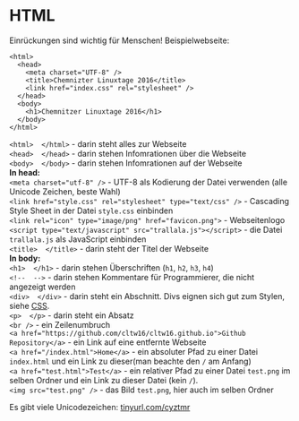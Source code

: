 HTML
====

Einrückungen sind wichtig für Menschen! Beispielwebseite:

    <html>
      <head>
        <meta charset="UTF-8" />
        <title>Chemnizter Linuxtage 2016</title>
        <link href="index.css" rel="stylesheet" />
      </head>
      <body>
        <h1>Chemnitzer Linuxtage 2016</h1>
      </body>
    </html>

`<html>  </html>` - darin steht alles zur Webseite  
`<head>  </head>` - darin stehen Infomrationen über die Webseite  
`<body>  </body>` - darin stehen Infomrationen auf der Webseite  
**In head:**  
`<meta charset="utf-8" />` - UTF-8 als Kodierung der Datei verwenden (alle Unicode Zeichen, beste Wahl)  
`<link href="style.css" rel="stylesheet" type="text/css" />` - Cascading Style Sheet in der Datei `style.css` einbinden  
`<link rel="icon" type="image/png" href="favicon.png">` - Webseitenlogo  
`<script type="text/javascript" src="trallala.js"></script>` - die Datei `trallala.js` als JavaScript einbinden  
`<title>  </title>` - darin steht der Titel der Webseite  
**In body:**  
`<h1>  </h1>` - darin stehen Überschriften (`h1`, `h2`, `h3`, `h4`)  
`<!--  -->` - darin stehen Kommentare für Programmierer, die nicht angezeigt werden  
`<div>  </div>` - darin steht ein Abschnitt. Divs eignen sich gut zum Stylen, siehe [CSS](css.md).  
`<p>  </p>` - darin steht ein Absatz  
`<br />` - ein Zeilenumbruch  
`<a href="https://github.com/cltw16/cltw16.github.io">Github Repository</a>` - ein Link auf eine entfernte Webseite  
`<a href="/index.html">Home</a>` - ein absoluter Pfad zu einer Datei `index.html` und ein Link zu dieser(man beachte den `/` am Anfang)  
`<a href="test.html">Test</a>` - ein relativer Pfad zu einer Datei `test.png` im selben Ordner und ein Link zu dieser Datei (kein `/`).  
`<img src="test.png" />` - das Bild `test.png`, hier auch im selben Ordner  

Es gibt viele Unicodezeichen: [tinyurl.com/cyztmr](http://tinyurl.com/cyztmr)
